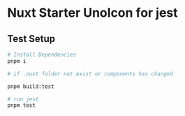 # Nuxt Starter UnoIcon for jest

## Test Setup

```bash
# Install Dependencies
pnpm i

# if .nuxt folder not exist or components has changed

pnpm build:test

# run jest
pnpm test
```